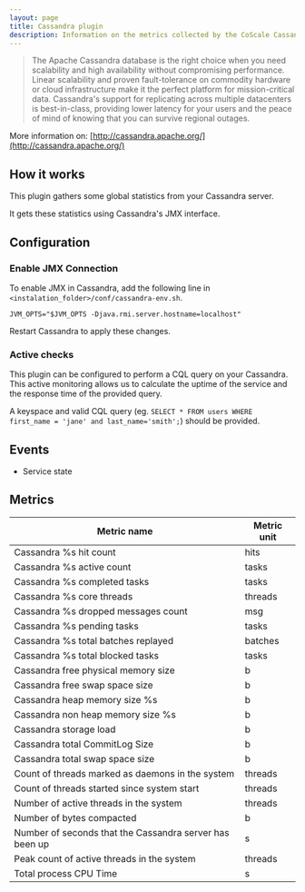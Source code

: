 ```yaml
---
layout: page
title: Cassandra plugin
description: Information on the metrics collected by the CoScale Cassandra plugin.
---
```



>  The Apache Cassandra database is the right choice when you need scalability and high availability without compromising performance. Linear scalability and proven fault-tolerance on commodity hardware or cloud infrastructure make it the perfect platform for mission-critical data. Cassandra's support for replicating across multiple datacenters is best-in-class, providing lower latency for your users and the peace of mind of knowing that you can survive regional outages.

More information on: [http://cassandra.apache.org/](http://cassandra.apache.org/)

## How it works

This plugin gathers some global statistics from your Cassandra server.

It gets these statistics using Cassandra's JMX interface.

## Configuration

### Enable JMX Connection
To enable JMX in Cassandra, add the following line in `<instalation_folder>/conf/cassandra-env.sh`.

`JVM_OPTS="$JVM_OPTS -Djava.rmi.server.hostname=localhost"`

Restart Cassandra to apply these changes.

### Active checks
This plugin can be configured to perform a CQL query on your Cassandra. This active monitoring allows us to calculate the uptime of the service and the response time of the provided query.

A keyspace and valid CQL query (eg. `SELECT * FROM users WHERE first_name = 'jane' and last_name='smith';`) should be provided.

## Events

* Service state

## Metrics

| Metric name                                             | Metric unit |
|---------------------------------------------------------|-------------|
| Cassandra %s hit count                                  | hits        |
| Cassandra %s active count                               | tasks       |
| Cassandra %s completed tasks                            | tasks       |
| Cassandra %s core threads                               | threads     |
| Cassandra %s dropped messages count                     | msg         |
| Cassandra %s pending tasks                              | tasks       |
| Cassandra %s total batches replayed                     | batches     |
| Cassandra %s total blocked tasks                        | tasks       |
| Cassandra free physical memory size                     | b           |
| Cassandra free swap space size                          | b           |
| Cassandra heap memory size %s                           | b           |
| Cassandra non heap memory size %s                       | b           |
| Cassandra storage load                                  | b           |
| Cassandra total CommitLog Size                          | b           |
| Cassandra total swap space size                         | b           |
| Count of threads marked as daemons in the system        | threads     |
| Count of threads started since system start             | threads     |
| Number of active threads in the system                  | threads     |
| Number of bytes compacted                               | b           |
| Number of seconds that the Cassandra server has been up | s           |
| Peak count of active threads in the system              | threads     |
| Total process CPU Time                                  | s           |
